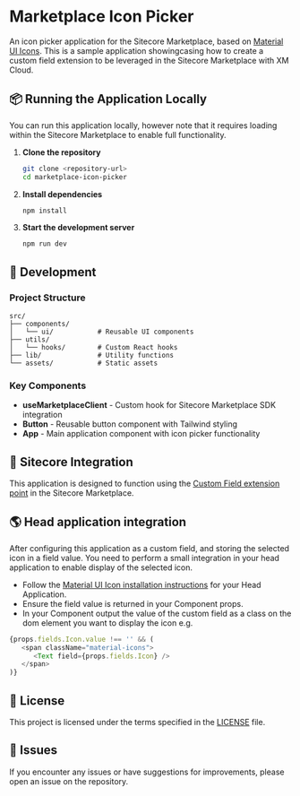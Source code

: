 # Marketplace Icon Picker

An icon picker application for the Sitecore Marketplace, based on [Material UI Icons](https://mui.com/material-ui/material-icons/). This is a sample application showingcasing how to create a custom field extension to be leveraged in the Sitecore Marketplace with XM Cloud.

## 📦 Running the Application Locally
You can run this application locally, however note that it requires loading within the Sitecore Marketplace to enable full functionality.

1. **Clone the repository**
   ```bash
   git clone <repository-url>
   cd marketplace-icon-picker
   ```

2. **Install dependencies**
   ```bash
   npm install
   ```

3. **Start the development server**
   ```bash
   npm run dev
   ```

## 🔧 Development

### Project Structure
```
src/
├── components/
│   └── ui/           # Reusable UI components
├── utils/
│   └── hooks/        # Custom React hooks
├── lib/              # Utility functions
└── assets/           # Static assets
```

### Key Components
- **useMarketplaceClient** - Custom hook for Sitecore Marketplace SDK integration
- **Button** - Reusable button component with Tailwind styling
- **App** - Main application component with icon picker functionality


## 🔗 Sitecore Integration

This application is designed to function using the [Custom Field extension point](https://doc.sitecore.com/mp/en/developers/marketplace/page-builder-custom-fields.html) in the Sitecore Marketplace.


## 🌎 Head application integration
After configuring this application as a custom field, and storing the selected icon in a field value. You need to perform a small integration in your head application to enable display of the selected icon.

- Follow the [Material UI Icon installation instructions](https://mui.com/material-ui/getting-started/installation/) for your Head Application.
- Ensure the field value is returned in your Component props.
- In your Component output the value of the custom field as a class on the dom element you want to display the icon e.g.

```ts
{props.fields.Icon.value !== '' && (
   <span className="material-icons">
      <Text field={props.fields.Icon} />
   </span>
)}
```

## 📝 License

This project is licensed under the terms specified in the [LICENSE](LICENSE) file.

## 🐛 Issues

If you encounter any issues or have suggestions for improvements, please open an issue on the repository.
